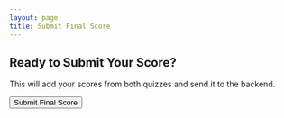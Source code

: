 ```yaml
---
layout: page
title: Submit Final Score
---
```


<h2>Ready to Submit Your Score?</h2>
<p>This will add your scores from both quizzes and send it to the backend.</p>
<button onclick="sendCombinedScore()">Submit Final Score</button>

<script>
  async function sendCombinedScore() {
    const quiz1 = parseInt(localStorage.getItem("quiz1Score") || "0");
    const quiz2 = parseInt(localStorage.getItem("quiz2Score") || "0");
    const totalScore = quiz1 + quiz2;

    const sectionId = 1; // constant

    const token = localStorage.getItem("jwt"); // change to "token" if needed

    if (!token) {
      alert("You must be logged in to submit your score.");
      return;
    }

    const response = await fetch("/api/score", {
      method: "POST",
      headers: {
        "Content-Type": "application/json",
        "Authorization": `Bearer ${token}`
      },
      body: JSON.stringify({
        score: totalScore,
        section_id: sectionId
      })
    });

    if (response.ok) {
      alert("Score submitted successfully!");
      localStorage.removeItem("quiz1Score");
      localStorage.removeItem("quiz2Score");
    } else {
      const result = await response.json();
      alert("Failed to submit score: " + (result.message || response.statusText));
    }
  }
</script>
